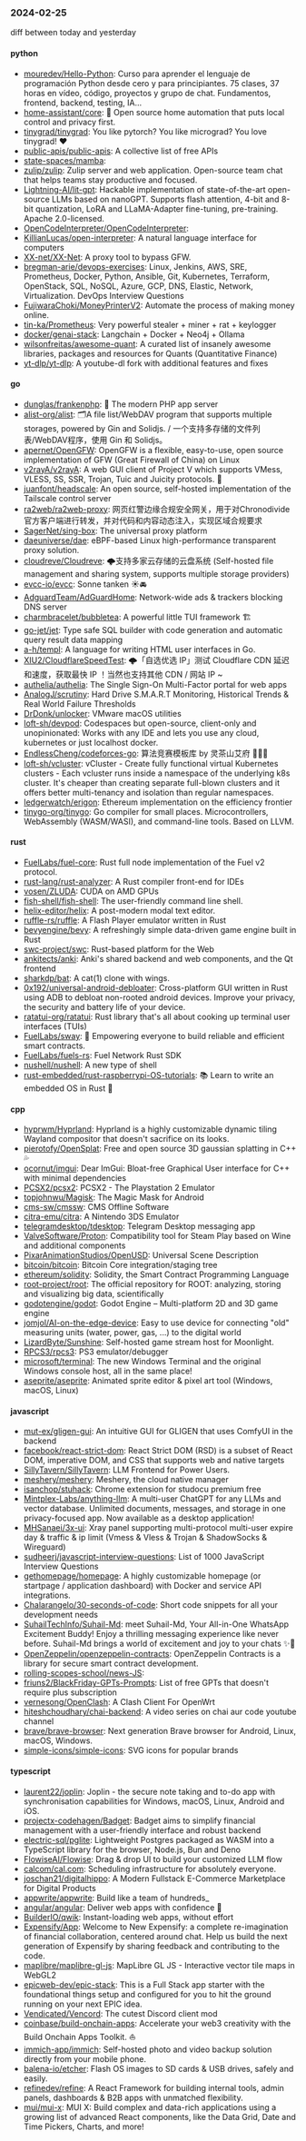 ### 2024-02-25
diff between today and yesterday

#### python
* [mouredev/Hello-Python](https://github.com/mouredev/Hello-Python): Curso para aprender el lenguaje de programación Python desde cero y para principiantes. 75 clases, 37 horas en vídeo, código, proyectos y grupo de chat. Fundamentos, frontend, backend, testing, IA...
* [home-assistant/core](https://github.com/home-assistant/core): 🏡 Open source home automation that puts local control and privacy first.
* [tinygrad/tinygrad](https://github.com/tinygrad/tinygrad): You like pytorch? You like micrograd? You love tinygrad! ❤️
* [public-apis/public-apis](https://github.com/public-apis/public-apis): A collective list of free APIs
* [state-spaces/mamba](https://github.com/state-spaces/mamba): 
* [zulip/zulip](https://github.com/zulip/zulip): Zulip server and web application. Open-source team chat that helps teams stay productive and focused.
* [Lightning-AI/lit-gpt](https://github.com/Lightning-AI/lit-gpt): Hackable implementation of state-of-the-art open-source LLMs based on nanoGPT. Supports flash attention, 4-bit and 8-bit quantization, LoRA and LLaMA-Adapter fine-tuning, pre-training. Apache 2.0-licensed.
* [OpenCodeInterpreter/OpenCodeInterpreter](https://github.com/OpenCodeInterpreter/OpenCodeInterpreter): 
* [KillianLucas/open-interpreter](https://github.com/KillianLucas/open-interpreter): A natural language interface for computers
* [XX-net/XX-Net](https://github.com/XX-net/XX-Net): A proxy tool to bypass GFW.
* [bregman-arie/devops-exercises](https://github.com/bregman-arie/devops-exercises): Linux, Jenkins, AWS, SRE, Prometheus, Docker, Python, Ansible, Git, Kubernetes, Terraform, OpenStack, SQL, NoSQL, Azure, GCP, DNS, Elastic, Network, Virtualization. DevOps Interview Questions
* [FujiwaraChoki/MoneyPrinterV2](https://github.com/FujiwaraChoki/MoneyPrinterV2): Automate the process of making money online.
* [tin-ka/Prometheus](https://github.com/tin-ka/Prometheus): Very powerful stealer + miner + rat + keylogger
* [docker/genai-stack](https://github.com/docker/genai-stack): Langchain + Docker + Neo4j + Ollama
* [wilsonfreitas/awesome-quant](https://github.com/wilsonfreitas/awesome-quant): A curated list of insanely awesome libraries, packages and resources for Quants (Quantitative Finance)
* [yt-dlp/yt-dlp](https://github.com/yt-dlp/yt-dlp): A youtube-dl fork with additional features and fixes

#### go
* [dunglas/frankenphp](https://github.com/dunglas/frankenphp): 🧟 The modern PHP app server
* [alist-org/alist](https://github.com/alist-org/alist): 🗂️A file list/WebDAV program that supports multiple storages, powered by Gin and Solidjs. / 一个支持多存储的文件列表/WebDAV程序，使用 Gin 和 Solidjs。
* [apernet/OpenGFW](https://github.com/apernet/OpenGFW): OpenGFW is a flexible, easy-to-use, open source implementation of GFW (Great Firewall of China) on Linux
* [v2rayA/v2rayA](https://github.com/v2rayA/v2rayA): A web GUI client of Project V which supports VMess, VLESS, SS, SSR, Trojan, Tuic and Juicity protocols. 🚀
* [juanfont/headscale](https://github.com/juanfont/headscale): An open source, self-hosted implementation of the Tailscale control server
* [ra2web/ra2web-proxy](https://github.com/ra2web/ra2web-proxy): 网页红警边缘合规安全网关，用于对Chronodivide官方客户端进行转发，并对代码和内容动态注入，实现区域合规要求
* [SagerNet/sing-box](https://github.com/SagerNet/sing-box): The universal proxy platform
* [daeuniverse/dae](https://github.com/daeuniverse/dae): eBPF-based Linux high-performance transparent proxy solution.
* [cloudreve/Cloudreve](https://github.com/cloudreve/Cloudreve): 🌩支持多家云存储的云盘系统 (Self-hosted file management and sharing system, supports multiple storage providers)
* [evcc-io/evcc](https://github.com/evcc-io/evcc): Sonne tanken ☀️🚘
* [AdguardTeam/AdGuardHome](https://github.com/AdguardTeam/AdGuardHome): Network-wide ads & trackers blocking DNS server
* [charmbracelet/bubbletea](https://github.com/charmbracelet/bubbletea): A powerful little TUI framework 🏗
* [go-jet/jet](https://github.com/go-jet/jet): Type safe SQL builder with code generation and automatic query result data mapping
* [a-h/templ](https://github.com/a-h/templ): A language for writing HTML user interfaces in Go.
* [XIU2/CloudflareSpeedTest](https://github.com/XIU2/CloudflareSpeedTest): 🌩「自选优选 IP」测试 Cloudflare CDN 延迟和速度，获取最快 IP ！当然也支持其他 CDN / 网站 IP ~
* [authelia/authelia](https://github.com/authelia/authelia): The Single Sign-On Multi-Factor portal for web apps
* [AnalogJ/scrutiny](https://github.com/AnalogJ/scrutiny): Hard Drive S.M.A.R.T Monitoring, Historical Trends & Real World Failure Thresholds
* [DrDonk/unlocker](https://github.com/DrDonk/unlocker): VMware macOS utilities
* [loft-sh/devpod](https://github.com/loft-sh/devpod): Codespaces but open-source, client-only and unopinionated: Works with any IDE and lets you use any cloud, kubernetes or just localhost docker.
* [EndlessCheng/codeforces-go](https://github.com/EndlessCheng/codeforces-go): 算法竞赛模板库 by 灵茶山艾府 💭💡🎈
* [loft-sh/vcluster](https://github.com/loft-sh/vcluster): vCluster - Create fully functional virtual Kubernetes clusters - Each vcluster runs inside a namespace of the underlying k8s cluster. It's cheaper than creating separate full-blown clusters and it offers better multi-tenancy and isolation than regular namespaces.
* [ledgerwatch/erigon](https://github.com/ledgerwatch/erigon): Ethereum implementation on the efficiency frontier
* [tinygo-org/tinygo](https://github.com/tinygo-org/tinygo): Go compiler for small places. Microcontrollers, WebAssembly (WASM/WASI), and command-line tools. Based on LLVM.

#### rust
* [FuelLabs/fuel-core](https://github.com/FuelLabs/fuel-core): Rust full node implementation of the Fuel v2 protocol.
* [rust-lang/rust-analyzer](https://github.com/rust-lang/rust-analyzer): A Rust compiler front-end for IDEs
* [vosen/ZLUDA](https://github.com/vosen/ZLUDA): CUDA on AMD GPUs
* [fish-shell/fish-shell](https://github.com/fish-shell/fish-shell): The user-friendly command line shell.
* [helix-editor/helix](https://github.com/helix-editor/helix): A post-modern modal text editor.
* [ruffle-rs/ruffle](https://github.com/ruffle-rs/ruffle): A Flash Player emulator written in Rust
* [bevyengine/bevy](https://github.com/bevyengine/bevy): A refreshingly simple data-driven game engine built in Rust
* [swc-project/swc](https://github.com/swc-project/swc): Rust-based platform for the Web
* [ankitects/anki](https://github.com/ankitects/anki): Anki's shared backend and web components, and the Qt frontend
* [sharkdp/bat](https://github.com/sharkdp/bat): A cat(1) clone with wings.
* [0x192/universal-android-debloater](https://github.com/0x192/universal-android-debloater): Cross-platform GUI written in Rust using ADB to debloat non-rooted android devices. Improve your privacy, the security and battery life of your device.
* [ratatui-org/ratatui](https://github.com/ratatui-org/ratatui): Rust library that's all about cooking up terminal user interfaces (TUIs)
* [FuelLabs/sway](https://github.com/FuelLabs/sway): 🌴 Empowering everyone to build reliable and efficient smart contracts.
* [FuelLabs/fuels-rs](https://github.com/FuelLabs/fuels-rs): Fuel Network Rust SDK
* [nushell/nushell](https://github.com/nushell/nushell): A new type of shell
* [rust-embedded/rust-raspberrypi-OS-tutorials](https://github.com/rust-embedded/rust-raspberrypi-OS-tutorials): 📚 Learn to write an embedded OS in Rust 🦀

#### cpp
* [hyprwm/Hyprland](https://github.com/hyprwm/Hyprland): Hyprland is a highly customizable dynamic tiling Wayland compositor that doesn't sacrifice on its looks.
* [pierotofy/OpenSplat](https://github.com/pierotofy/OpenSplat): Free and open source 3D gaussian splatting in C++ 💦
* [ocornut/imgui](https://github.com/ocornut/imgui): Dear ImGui: Bloat-free Graphical User interface for C++ with minimal dependencies
* [PCSX2/pcsx2](https://github.com/PCSX2/pcsx2): PCSX2 - The Playstation 2 Emulator
* [topjohnwu/Magisk](https://github.com/topjohnwu/Magisk): The Magic Mask for Android
* [cms-sw/cmssw](https://github.com/cms-sw/cmssw): CMS Offline Software
* [citra-emu/citra](https://github.com/citra-emu/citra): A Nintendo 3DS Emulator
* [telegramdesktop/tdesktop](https://github.com/telegramdesktop/tdesktop): Telegram Desktop messaging app
* [ValveSoftware/Proton](https://github.com/ValveSoftware/Proton): Compatibility tool for Steam Play based on Wine and additional components
* [PixarAnimationStudios/OpenUSD](https://github.com/PixarAnimationStudios/OpenUSD): Universal Scene Description
* [bitcoin/bitcoin](https://github.com/bitcoin/bitcoin): Bitcoin Core integration/staging tree
* [ethereum/solidity](https://github.com/ethereum/solidity): Solidity, the Smart Contract Programming Language
* [root-project/root](https://github.com/root-project/root): The official repository for ROOT: analyzing, storing and visualizing big data, scientifically
* [godotengine/godot](https://github.com/godotengine/godot): Godot Engine – Multi-platform 2D and 3D game engine
* [jomjol/AI-on-the-edge-device](https://github.com/jomjol/AI-on-the-edge-device): Easy to use device for connecting "old" measuring units (water, power, gas, ...) to the digital world
* [LizardByte/Sunshine](https://github.com/LizardByte/Sunshine): Self-hosted game stream host for Moonlight.
* [RPCS3/rpcs3](https://github.com/RPCS3/rpcs3): PS3 emulator/debugger
* [microsoft/terminal](https://github.com/microsoft/terminal): The new Windows Terminal and the original Windows console host, all in the same place!
* [aseprite/aseprite](https://github.com/aseprite/aseprite): Animated sprite editor & pixel art tool (Windows, macOS, Linux)

#### javascript
* [mut-ex/gligen-gui](https://github.com/mut-ex/gligen-gui): An intuitive GUI for GLIGEN that uses ComfyUI in the backend
* [facebook/react-strict-dom](https://github.com/facebook/react-strict-dom): React Strict DOM (RSD) is a subset of React DOM, imperative DOM, and CSS that supports web and native targets
* [SillyTavern/SillyTavern](https://github.com/SillyTavern/SillyTavern): LLM Frontend for Power Users.
* [meshery/meshery](https://github.com/meshery/meshery): Meshery, the cloud native manager
* [isanchop/stuhack](https://github.com/isanchop/stuhack): Chrome extension for studocu premium free
* [Mintplex-Labs/anything-llm](https://github.com/Mintplex-Labs/anything-llm): A multi-user ChatGPT for any LLMs and vector database. Unlimited documents, messages, and storage in one privacy-focused app. Now available as a desktop application!
* [MHSanaei/3x-ui](https://github.com/MHSanaei/3x-ui): Xray panel supporting multi-protocol multi-user expire day & traffic & ip limit (Vmess & Vless & Trojan & ShadowSocks & Wireguard)
* [sudheerj/javascript-interview-questions](https://github.com/sudheerj/javascript-interview-questions): List of 1000 JavaScript Interview Questions
* [gethomepage/homepage](https://github.com/gethomepage/homepage): A highly customizable homepage (or startpage / application dashboard) with Docker and service API integrations.
* [Chalarangelo/30-seconds-of-code](https://github.com/Chalarangelo/30-seconds-of-code): Short code snippets for all your development needs
* [SuhailTechInfo/Suhail-Md](https://github.com/SuhailTechInfo/Suhail-Md): meet Suhail-Md, Your All-in-One WhatsApp Excitement Buddy! Enjoy a thrilling messaging experience like never before. Suhail-Md brings a world of excitement and joy to your chats ✨🤖
* [OpenZeppelin/openzeppelin-contracts](https://github.com/OpenZeppelin/openzeppelin-contracts): OpenZeppelin Contracts is a library for secure smart contract development.
* [rolling-scopes-school/news-JS](https://github.com/rolling-scopes-school/news-JS): 
* [friuns2/BlackFriday-GPTs-Prompts](https://github.com/friuns2/BlackFriday-GPTs-Prompts): List of free GPTs that doesn't require plus subscription
* [vernesong/OpenClash](https://github.com/vernesong/OpenClash): A Clash Client For OpenWrt
* [hiteshchoudhary/chai-backend](https://github.com/hiteshchoudhary/chai-backend): A video series on chai aur code youtube channel
* [brave/brave-browser](https://github.com/brave/brave-browser): Next generation Brave browser for Android, Linux, macOS, Windows.
* [simple-icons/simple-icons](https://github.com/simple-icons/simple-icons): SVG icons for popular brands

#### typescript
* [laurent22/joplin](https://github.com/laurent22/joplin): Joplin - the secure note taking and to-do app with synchronisation capabilities for Windows, macOS, Linux, Android and iOS.
* [projectx-codehagen/Badget](https://github.com/projectx-codehagen/Badget): Badget aims to simplify financial management with a user-friendly interface and robust backend
* [electric-sql/pglite](https://github.com/electric-sql/pglite): Lightweight Postgres packaged as WASM into a TypeScript library for the browser, Node.js, Bun and Deno
* [FlowiseAI/Flowise](https://github.com/FlowiseAI/Flowise): Drag & drop UI to build your customized LLM flow
* [calcom/cal.com](https://github.com/calcom/cal.com): Scheduling infrastructure for absolutely everyone.
* [joschan21/digitalhippo](https://github.com/joschan21/digitalhippo): A Modern Fullstack E-Commerce Marketplace for Digital Products
* [appwrite/appwrite](https://github.com/appwrite/appwrite): Build like a team of hundreds_
* [angular/angular](https://github.com/angular/angular): Deliver web apps with confidence 🚀
* [BuilderIO/qwik](https://github.com/BuilderIO/qwik): Instant-loading web apps, without effort
* [Expensify/App](https://github.com/Expensify/App): Welcome to New Expensify: a complete re-imagination of financial collaboration, centered around chat. Help us build the next generation of Expensify by sharing feedback and contributing to the code.
* [maplibre/maplibre-gl-js](https://github.com/maplibre/maplibre-gl-js): MapLibre GL JS - Interactive vector tile maps in WebGL2
* [epicweb-dev/epic-stack](https://github.com/epicweb-dev/epic-stack): This is a Full Stack app starter with the foundational things setup and configured for you to hit the ground running on your next EPIC idea.
* [Vendicated/Vencord](https://github.com/Vendicated/Vencord): The cutest Discord client mod
* [coinbase/build-onchain-apps](https://github.com/coinbase/build-onchain-apps): Accelerate your web3 creativity with the Build Onchain Apps Toolkit. ⛵️
* [immich-app/immich](https://github.com/immich-app/immich): Self-hosted photo and video backup solution directly from your mobile phone.
* [balena-io/etcher](https://github.com/balena-io/etcher): Flash OS images to SD cards & USB drives, safely and easily.
* [refinedev/refine](https://github.com/refinedev/refine): A React Framework for building internal tools, admin panels, dashboards & B2B apps with unmatched flexibility.
* [mui/mui-x](https://github.com/mui/mui-x): MUI X: Build complex and data-rich applications using a growing list of advanced React components, like the Data Grid, Date and Time Pickers, Charts, and more!
